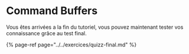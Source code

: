 # Command Buffers

Vous êtes arrivées a la fin du tutoriel, vous pouvez maintenant tester vos connaissance grâce au test final.

{% page-ref page="../../exercices/quizz-final.md" %}

